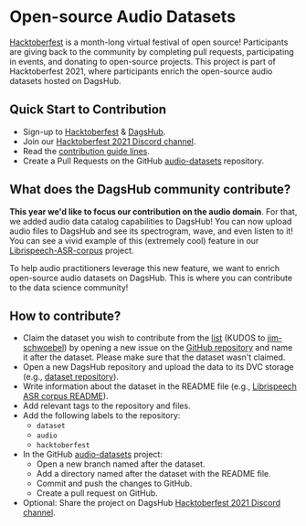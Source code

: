 # Open-source Audio Datasets

[Hacktoberfest](https://hacktoberfest.digitalocean.com) is a month-long virtual festival of open source! Participants are giving back to the community by completing pull requests, participating in events, and donating to open-source projects. This project is part of Hacktoberfest 2021, where participants enrich the open-source audio datasets hosted on DagsHub.

## Quick Start to Contribution
- Sign-up to [Hacktoberfest](https://hacktoberfest.digitalocean.com/profile) & [DagsHub](https://dagshub.com/user/sign_up?redirect_to=).
- Join our [Hacktoberfest 2021 Discord channel](https://discord.gg/xAGgkNht).
- Read the [contribution guide lines](https://hacktoberfest.digitalocean.com/resources/participation).
- Create a Pull Requests on the GitHub [audio-datasets](https://github.com/DAGsHub/audio-datasets) repository.


## What does the DagsHub community contribute?
**This year we'd like to focus our contribution on the audio domain**. For that, we added audio data catalog capabilities to DagsHub! You can now upload audio files to DagsHub and see its spectrogram, wave, and even listen to it! You can see a vivid example of this (extremely cool) feature in our [Librispeech-ASR-corpus](https://dagshub.com/DagsHub/Librispeech-ASR-corpus/src/master/dev-clean/84/121123/84-121123-0000.flac) project.

To help audio practitioners leverage this new feature, we want to enrich open-source audio datasets on DagsHub. This is where you can contribute to the data science community! 

## How to contribute? 
- Claim the dataset you wish to contribute from the [list](https://github.com/jim-schwoebel/voice_datasets/blob/master/README.md) (KUDOS to 
[jim-schwoebel](https://github.com/jim-schwoebel)) by opening a new issue on the [GitHub repository](https://github.com/DAGsHub/audio-datasets) and name it after the dataset. Please make sure that the dataset wasn't claimed. 
- Open a new DagsHub repository and upload the data to its DVC storage (e.g., [dataset repository](https://dagshub.com/DagsHub/Librispeech-ASR-corpus)).
- Write information about the dataset in the README file (e.g., [Librispeech ASR corpus README](https://dagshub.com/DagsHub/Librispeech-ASR-corpus/src/master/README.md)). 
- Add relevant tags to the repository and files.
- Add the following labels to the repository:
  - `dataset` 
  - `audio`
  - `hacktoberfest`
- In the GitHub [audio-datasets](https://github.com/DAGsHub/audio-datasets) project:
  - Open a new branch named after the dataset.
  - Add a directory named after the dataset with the README file.
  - Commit and push the changes to GitHub.
  - Create a pull request on GitHub.
- Optional: Share the project on DagsHub [Hacktoberfest 2021 Discord channel](https://discord.gg/xAGgkNht).


